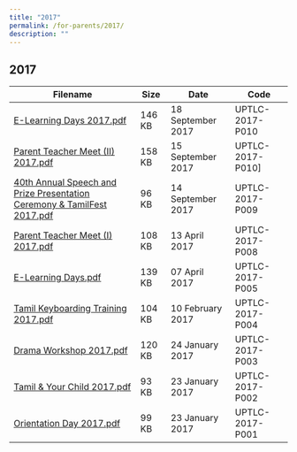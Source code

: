 ```yaml
---
title: "2017"
permalink: /for-parents/2017/
description: ""
---
```

## 2017

| Filename                                                                | Size   | Date              | Code            |
|-------------------------------------------------------------------------|--------|-------------------|-----------------|
| [E-Learning Days 2017.pdf](/files/E-Learning-Days.pdf)                                              | 146 KB | 18 September 2017 | UPTLC-2017-P010 |
| [Parent Teacher Meet (II) 2017.pdf](/files/Parent-Teacher-Meet-II-2017.pdf)                                      | 158 KB | 15 September 2017 | UPTLC-2017-P010]|
| [40th Annual Speech and Prize Presentation Ceremony & TamilFest 2017.pdf](/files/40th-Annual-Speech-and-Prize-Presentation-Ceremony-TamilFest-2017.pdf)| 96 KB  | 14 September 2017 | UPTLC-2017-P009 |
| [Parent Teacher Meet (I) 2017.pdf](/files/Parent-Teacher-Meet-I-2017.pdf)                             | 108 KB | 13 April 2017     | UPTLC-2017-P008 |
| [E-Learning Days.pdf](/files/E-Learning-Days.pdf)                                                     | 139 KB | 07 April 2017     | UPTLC-2017-P005 |
| [Tamil Keyboarding Training 2017.pdf](/files/Letter-to-Parents-Tamil-Keyboarding-Training-2017.pdf)                                     | 104 KB | 10 February 2017  | UPTLC-2017-P004 |
| [Drama Workshop 2017.pdf](/files/Drama-Workshop-2017.pdf)                                                 | 120 KB | 24 January 2017   | UPTLC-2017-P003 |
| [Tamil & Your Child 2017.pdf](/files/Tamil-Your-Child-2017.pdf)                                       | 93 KB  | 23 January 2017   | UPTLC-2017-P002 |
| [Orientation Day 2017.pdf](/files/Orientation-Day-2017.pdf)                                               | 99 KB  | 23 January 2017   | UPTLC-2017-P001 |


